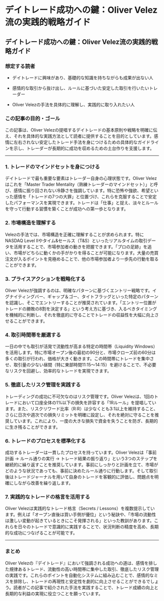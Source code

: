 # デイトレード成功への鍵：Oliver Velez流の実践的戦略ガイド

## デイトレード成功への鍵：Oliver Velez流の実践的戦略ガイド

### 想定する読者

- デイトレードに興味があり、基礎的な知識を持ちながらも成果が出ない人

- 感情的な取引から抜け出し、ルールに基づいた安定した取引を行いたいトレーダー

- Oliver Velezの手法を具体的に理解し、実践的に取り入れたい人

### この記事の目的・ゴール

この記事は、Oliver Velezの提唱するデイトレードの基本原則や戦略を明確に伝え、それを具体的な実践方法として読者に提供することを目的としています。感情に左右されない安定したトレード手法を身につけるための具体的なガイドラインを示し、トレーダーが長期的に成功を収めるための土台作りを支援します。

***

### 1. トレードのマインドセットを身につける

デイトレードで最も重要な要素はトレーダー自身の心理状態です。Oliver Velezはこれを「Master Trader Mentality（熟練トレーダーのマインドセット）」と呼び、感情に振り回されない冷静さを強調しています。特に恐怖や強欲、希望といった感情を「トレードの7つの大罪」と位置づけ、これらを克服することで安定したパフォーマンスを実現できます。トレードは「仕事」と捉え、淡々とルールを守って行動する習慣を築くことが成功への第一歩となります。

### 2. 市場構造を理解する

Velezの手法では、市場構造を正確に理解することが求められます。特にNASDAQ Level IIやタイム&セールス（T\&S）といったリアルタイムの取引データを活用することで、市場参加者の動きを把握できます。「プロの足跡」を追い、市場がどちらに動くかの手がかりを得ることが可能になります。大量の売買注文が入るポイントを見極めることで、他の市場参加者より一歩先の行動を取ることができます。

### 3. プライスアクションを戦略化する

Oliver Velezが強調するのは、明確なパターンに基づくエントリー戦略です。イグナイティングバー、ギャップ＆ゴー、タイトフラッグといった特定のパターンを認識し、そこでエントリーすることが推奨されています。「エントリー位置がトレードの勝敗の8割を決定する」という考え方に基づき、入るべきタイミングを機械的に判断し、それを徹底的に守ることでトレードの収益性を大幅に向上させることができます。

### 4. 取引時間帯を厳選する

一日の中でも取引が活発で流動性が高まる特定の時間帯（Liquidity Windows）を活用します。特に市場オープン後の最初の90分と、市場クローズ前の60分は多くの取引が行われ、価格が大きく動きます。この時間帯にトレードを集中させ、取引量の少ない昼間（特に東部時間11:15～14:15）を避けることで、不必要なリスクを回避し、効率的なトレードを実現できます。

### 5. 徹底したリスク管理を実践する

トレーディングの成功に不可欠なのはリスク管理です。Oliver Velezは、1回のトレードにおいて口座全体の1%以下の損失を許容する「1Rルール」を提唱しています。また、リスクリワード比率（R:R）は少なくとも3:1以上を維持すること、さらに日次や週次での損失リミットを明確に設定し、それを絶対に守ることを推奨しています。これにより、一度の大きな損失で資金を失うことを防ぎ、長期的に生き残ることができます。

### 6. トレードのプロセスを標準化する

成功するトレーダーは一貫したプロセスを持っています。Oliver Velezは「事前計画 → ルール通りの実行 → トレード結果の振り返り」という3つのステップを継続的に繰り返すことを推奨しています。事前にしっかりと計画を立て、市場がどのような状況であっても、事前に決めたルール通りに行動します。そして取引後はトレードジャーナルを用いて自身のトレードを客観的に評価し、問題点を明確にしながら改善を繰り返します。

### 7. 実践的なトレードの格言を活用する

Oliver Velezは実践的なトレード格言（Secrets / Lessons）を複数提示しています。例えば「オープン直後は買い手側が優位」という秘訣や、「市場の流動性は激しい変動が起きているときにこそ発揮される」といった教訓があります。これらを日々のトレードで意識的に実践することで、状況判断の精度を高め、長期的な成功につなげることが可能です。

***

### まとめ

Oliver Velezの『デイトレード』において強調される成功への道は、感情を排した規律あるトレード、流動性の高い時間帯に集中した取引、徹底したリスク管理の実践です。これらのポイントを自動化システムに組み込むことで、感情的なミスを排除し、トレードの再現性と安定性を劇的に向上させることができるでしょう。読者がこの記事で紹介された手法を実践することで、トレード成績の向上と長期的な利益の実現に役立つことを願っています。
